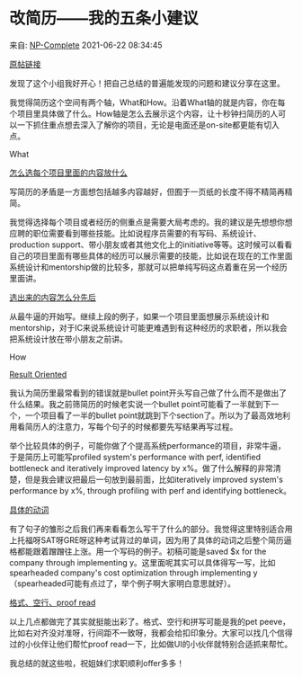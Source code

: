 # 改简历——我的五条小建议

来自: [NP-Complete](https://www.douban.com/people/ptsnmg/?_i=7376049FQMtshO) 2021-06-22 08:34:45

[原帖链接](https://www.douban.com/group/topic/231763869/?_i=7376022FQMtshO)

发现了这个小组我好开心！把自己总结的普遍能发现的问题和建议分享在这里。

我觉得简历这个空间有两个轴，What和How。沿着What轴的就是内容，你在每个项目里具体做了什么。How轴是怎么去展示这个内容，让十秒钟扫简历的人可以一下抓住重点想去深入了解你的项目，无论是电面还是on-site都更能有切入点。

What

<ins>怎么选每个项目里面的内容放什么</ins>

写简历的矛盾是一方面想包括越多内容越好，但囿于一页纸的长度不得不精简再精简。

我觉得选择每个项目或者经历的侧重点是需要大局考虑的。我的建议是先想想你想应聘的职位需要看到哪些技能。比如说程序员需要的有写码、系统设计、production support、带小朋友或者其他文化上的initiative等等。这时候可以看看自己的项目里面有哪些具体的经历可以展示需要的技能，比如说在现在的工作里面系统设计和mentorship做的比较多，那就可以把单纯写码这点着重在另一个经历里面讲。

<ins>选出来的内容怎么分先后</ins>

从最牛逼的开始写。继续上段的例子，如果一个项目里面想展示系统设计和mentorship，对于IC来说系统设计可能更难遇到有这种经历的求职者，所以我会把系统设计放在带小朋友之前讲。

How

<ins>Result Oriented</ins>

我认为简历里最常看到的错误就是bullet point开头写自己做了什么而不是做出了什么结果。我之前筛简历的时候老实说一个bullet point可能看了一半就到下一个，一个项目看了一半的bullet point就跳到下个section了。所以为了最高效地利用看简历人的注意力，写每个句子的时候都要先写结果再写过程。

举个比较具体的例子，可能你做了个提高系统performance的项目，非常牛逼，于是简历上可能写profiled system's performance with perf, identified bottleneck and iteratively improved latency by x%。做了什么解释的非常清楚，但是我会建议把最后一句放到最前面，比如iteratively improved system's performance by x%, through profiling with perf and identifying bottleneck。

<ins>具体的动词</ins>

有了句子的雏形之后我们再来看看怎么写干了什么的部分。我觉得这里特别适合用上托福呀SAT呀GRE呀这种考试背过的单词，因为用了具体的动词之后整个简历逼格都能跟着蹭蹭往上涨。用一个写码的例子。初稿可能是saved $x for the company through implementing y。这里面呢其实可以具体得写一写，比如spearheaded company's cost optimization through implementing y（spearheaded可能有点过了，举个例子啊大家明白意思就好）。

<ins>格式、空行、proof read</ins>

以上几点都做完了其实就挺能出彩了。格式、空行和拼写可能是我的pet peeve，比如右对齐没对准呀，行间距不一致呀，我都会给扣印象分。大家可以找几个信得过的小伙伴让他们帮忙proof read一下，比如做UI的小伙伴就特别合适抓来帮忙。

我总结的就这些啦，祝姐妹们求职顺利offer多多！

